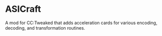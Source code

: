 # ASICraft
A mod for CC:Tweaked that adds acceleration cards for various encoding, decoding, and transformation routines.
